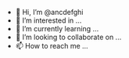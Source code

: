 - 👋 Hi, I’m @ancdefghi
- 👀 I’m interested in ...
- 🌱 I’m currently learning ...
- 💞️ I’m looking to collaborate on ...
- 📫 How to reach me ...

<!---
ancdefghi/ancdefghi is a ✨ special ✨ repository because its `README.md` (this file) appears on your GitHub profile.
You can click the Preview link to take a look at your changes.
--->
